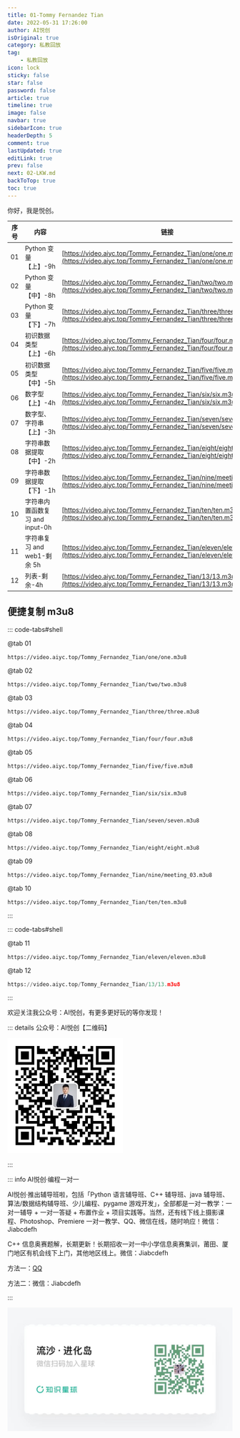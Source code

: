```yaml
---
title: 01-Tommy Fernandez Tian
date: 2022-05-31 17:26:00
author: AI悦创
isOriginal: true
category: 私教回放
tag:
    - 私教回放
icon: lock
sticky: false
star: false
password: false
article: true
timeline: true
image: false
navbar: true
sidebarIcon: true
headerDepth: 5
comment: true
lastUpdated: true
editLink: true
prev: false
next: 02-LKW.md
backToTop: true
toc: true
---
```


你好，我是悦创。

| 序号 | 内容                            | 链接                                                         |
| ---- | ------------------------------- | ------------------------------------------------------------ |
| 01   | Python 变量【上】-9h            | [https://video.aiyc.top/Tommy_Fernandez_Tian/one/one.m3u8](https://video.aiyc.top/Tommy_Fernandez_Tian/one/one.m3u8) |
| 02   | Python 变量【中】-8h            | [https://video.aiyc.top/Tommy_Fernandez_Tian/two/two.m3u8](https://video.aiyc.top/Tommy_Fernandez_Tian/two/two.m3u8) |
| 03   | Python 变量【下】-7h            | [https://video.aiyc.top/Tommy_Fernandez_Tian/three/three.m3u8](https://video.aiyc.top/Tommy_Fernandez_Tian/three/three.m3u8) |
| 04   | 初识数据类型【上】-6h           | [https://video.aiyc.top/Tommy_Fernandez_Tian/four/four.m3u8](https://video.aiyc.top/Tommy_Fernandez_Tian/four/four.m3u8) |
| 05   | 初识数据类型【中】-5h           | [https://video.aiyc.top/Tommy_Fernandez_Tian/five/five.m3u8](https://video.aiyc.top/Tommy_Fernandez_Tian/five/five.m3u8) |
| 06   | 数字型【上】-4h                 | [https://video.aiyc.top/Tommy_Fernandez_Tian/six/six.m3u8](https://video.aiyc.top/Tommy_Fernandez_Tian/six/six.m3u8) |
| 07   | 数字型、字符串【上】-3h         | [https://video.aiyc.top/Tommy_Fernandez_Tian/seven/seven.m3u8](https://video.aiyc.top/Tommy_Fernandez_Tian/seven/seven.m3u8) |
| 08   | 字符串数据提取【中】-2h         | [https://video.aiyc.top/Tommy_Fernandez_Tian/eight/eight.m3u8](https://video.aiyc.top/Tommy_Fernandez_Tian/eight/eight.m3u8) |
| 09   | 字符串数据提取【下】-1h         | [https://video.aiyc.top/Tommy_Fernandez_Tian/nine/meeting_03.m3u8](https://video.aiyc.top/Tommy_Fernandez_Tian/nine/meeting_03.m3u8) |
| 10   | 字符串内置函数复习 and input-0h | [https://video.aiyc.top/Tommy_Fernandez_Tian/ten/ten.m3u8](https://video.aiyc.top/Tommy_Fernandez_Tian/ten/ten.m3u8) |
| 11   | 字符串复习 and web1-剩余 5h     | [https://video.aiyc.top/Tommy_Fernandez_Tian/eleven/eleven.m3u8](https://video.aiyc.top/Tommy_Fernandez_Tian/eleven/eleven.m3u8) |
| 12   | 列表-剩余-4h                    | [https://video.aiyc.top/Tommy_Fernandez_Tian/13/13.m3u8](https://video.aiyc.top/Tommy_Fernandez_Tian/13/13.m3u8) |



## 便捷复制 m3u8

::: code-tabs#shell

@tab 01

```url
https://video.aiyc.top/Tommy_Fernandez_Tian/one/one.m3u8
```

@tab 02

```url
https://video.aiyc.top/Tommy_Fernandez_Tian/two/two.m3u8
```

@tab 03

```url
https://video.aiyc.top/Tommy_Fernandez_Tian/three/three.m3u8
```

@tab 04

```url
https://video.aiyc.top/Tommy_Fernandez_Tian/four/four.m3u8
```

@tab 05

```url
https://video.aiyc.top/Tommy_Fernandez_Tian/five/five.m3u8
```

@tab 06

```url
https://video.aiyc.top/Tommy_Fernandez_Tian/six/six.m3u8
```

@tab 07

```url
https://video.aiyc.top/Tommy_Fernandez_Tian/seven/seven.m3u8
```

@tab 08

```url
https://video.aiyc.top/Tommy_Fernandez_Tian/eight/eight.m3u8
```

@tab 09

```url
https://video.aiyc.top/Tommy_Fernandez_Tian/nine/meeting_03.m3u8
```

@tab 10

```url
https://video.aiyc.top/Tommy_Fernandez_Tian/ten/ten.m3u8
```

:::

::: code-tabs#shell

@tab 11

```url
https://video.aiyc.top/Tommy_Fernandez_Tian/eleven/eleven.m3u8
```

@tab 12

```python
https://video.aiyc.top/Tommy_Fernandez_Tian/13/13.m3u8
```

:::

欢迎关注我公众号：AI悦创，有更多更好玩的等你发现！

::: details 公众号：AI悦创【二维码】

![](/gzh.jpg)

:::

::: info AI悦创·编程一对一

AI悦创·推出辅导班啦，包括「Python 语言辅导班、C++ 辅导班、java 辅导班、算法/数据结构辅导班、少儿编程、pygame 游戏开发」，全部都是一对一教学：一对一辅导 + 一对一答疑 + 布置作业 + 项目实践等。当然，还有线下线上摄影课程、Photoshop、Premiere 一对一教学、QQ、微信在线，随时响应！微信：Jiabcdefh

C++ 信息奥赛题解，长期更新！长期招收一对一中小学信息奥赛集训，莆田、厦门地区有机会线下上门，其他地区线上。微信：Jiabcdefh

方法一：[QQ](http://wpa.qq.com/msgrd?v=3&uin=1432803776&site=qq&menu=yes)

方法二：微信：Jiabcdefh

:::

![](/zsxq.jpg)













